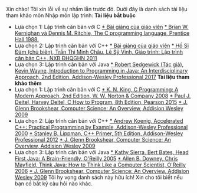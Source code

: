 Xin chào! Tôi xin lỗi về sự nhầm lẫn trước đó. Dưới đây là danh sách tài liệu tham khảo môn Nhập môn lập trình:
**Tài liệu bắt buộc**
* Lựa chọn 1: Lập trình căn bản với C
[    * Bài giảng của giáo viên](https://example.com)
[    * Brian W. Kernighan và Dennis M. Ritchie, The C programming language, Prentice Hall 1988.](https://example.com)
* Lựa chọn 2: Lập trình căn bản với C++
[    * Bài giảng của giáo viên](https://example.com)
[    * Hồ Sĩ Đàm (chủ biên), Trần Thị Minh Châu, Lê Sỹ Vinh, Giáo trình: Lập trình căn bản C++, NXB ĐHQGHN 2011](https://example.com)
* Lựa chọn 3: Lập trình căn bản với Java
[    * Robert Sedgewick (Tác giả), Kevin Wayne, Introduction to Programming in Java: An Interdisciplinary Approach, 2nd Edition. Addison-Wesley Professional 2017](https://example.com)
**Tài liệu tham khảo thêm**
* Lựa chọn 1: Lập trình căn bản với C
[    * K. N. King, C Programming: A Modern Approach, 2nd Edition, W. W. Norton & Company 2008](https://example.com)
[    * Paul J. Deitel, Harvey Deitel, C How to Program, 8th Edition, Pearson 2015](https://example.com)
[    * J. Glenn Brookshear, Computer Science: An Overview, Addision Wesley 2009](https://example.com)
* Lựa chọn 2: Lập trình căn bản với C++
[    * Andrew Koenig, Accelerated C++: Practical Programming by Example, Addison-Wesley Professional 2000](https://example.com)
[    * Stanley B. Lippman, C++ Primer, 5th Edition, Addison-Wesley Professional 2012](https://example.com)
[    * J. Glenn Brookshear, Computer Science: An Overview, Addision Wesley 2009](https://example.com)
* Lựa chọn 3: Lập trình căn bản với Java
[    * Kathy Sierra, Bert Bates, Head First Java: A Brain-Friendly, O'Reilly 2005](https://example.com)
[    * Allen B. Downey, Chris Mayfield, Think Java: How to Think Like a Computer Scientist, O'Reilly 2006](https://example.com)
[    * J. Glenn Brookshear, Computer Science: An Overview, Addision Wesley 2009](https://example.com)
Tôi hy vọng danh sách này hữu ích! Xin cho tôi biết nếu bạn có bất kỳ câu hỏi nào khác. 
